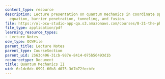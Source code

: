 ```yaml
---
content_type: resource
description: Lecture presentation on quantum mechanics in coordinate space, the Schrodinger
  equation, barrier penetration, tunneling, and fusion.
file: https://ol-ocw-studio-app-qa.s3.amazonaws.com/courses/8-21-the-physics-of-energy-fall-2009/6c1dc6dc699160b8d0753d7b72fecbfc_MIT8_21s09_lec14.pdf
file_type: application/pdf
learning_resource_types:
- Lecture Notes
ocw_type: OCWFile
parent_title: Lecture Notes
parent_type: CourseSection
parent_uid: 2b63c496-31cb-987e-8414-075b56493d1b
resourcetype: Document
title: Quantum Mechanics II
uid: 6c1dc6dc-6991-60b8-d075-3d7b72fecbfc
---
```

